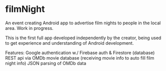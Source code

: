 # filmNight
An event creating Android app to advertise film nights to people in the local area. Work in progress.

This is the first full app developed independently by the creator, being used to get experience and understanding of Android development.

Features:
Google authentication w./ Firebase auth & Firestore (database)
REST api via OMDb movie database (receiving movie info to auto fill film night info)
JSON parsing of OMDb data
